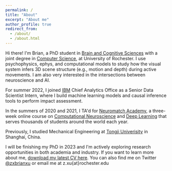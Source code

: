 ```yaml
---
permalink: /
title: "About"
excerpt: "About me"
author_profile: true
redirect_from: 
  - /about/
  - /about.html
---
```


Hi there! I'm Brian, a PhD student in <a href="http://www.sas.rochester.edu/bcs/">Brain and Cognitive Sciences</a> with a joint degree in <a href="https://www.cs.rochester.edu/">Computer Science</a>, at University of Rochester. I use psychophysics, ephys, and computational models to study how the visual system infers 3D scene structure (e.g., motion and depth) during active movements. I am also very interested in the intersections between neuroscience and AI. 

For summer 2022, I joined [IBM](https://www.ibm.com) Chief Analytics Office as a Senior Data Scientist Intern, where I build machine learning models and causal inference tools to perform impact assessment.

In the summers of 2020 and 2021, I TA'd for <a href="https://academy.neuromatch.io">Neuromatch Academy</a>, a three-week online course on <a href="https://compneuro.neuromatch.io/tutorials/intro.html">Computational Neuroscience</a> and <a href="https://deeplearning.neuromatch.io/tutorials/intro.html">Deep Learning</a> that serves thousands of students around the world each year.

Previously, I studied Mechanical Engineering at <a href="https://en.tongji.edu.cn/">Tongji Univerisity</a> in Shanghai, China.


I will be finishing my PhD in 2023 and I'm actively exploring research opportunities in both academia and industry. If you want to learn more about me, [download my latest CV here](https://github.com/ZhexinXu/zhexinxu.github.io/files/9104582/CV_BrianZXu.pdf). You can also find me on Twitter [@zxbrianxu](https://twitter.com/zxbrianxu) or email me at z.xu{at}rochester.edu
